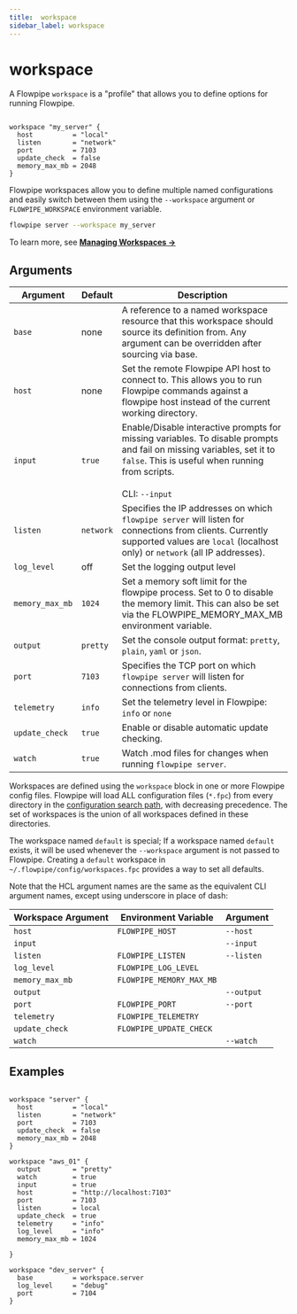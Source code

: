 ```yaml
---
title:  workspace
sidebar_label: workspace
---
```

# workspace 

A Flowpipe `workspace` is a "profile" that allows you to define options for running Flowpipe.  

```hcl

workspace "my_server" {
  host          = "local"
  listen        = "network"
  port          = 7103
  update_check  = false
  memory_max_mb = 2048
}
```

Flowpipe workspaces allow you to define multiple named configurations and easily switch between them using the `--workspace` argument or `FLOWPIPE_WORKSPACE` 
environment variable. 

```bash
flowpipe server --workspace my_server
```

To learn more, see **[Managing Workspaces →](/docs/run/workspaces)**


## Arguments

| Argument            |    Default  | Description
|---------------------|-----------------------------------------------|-----------------------------------------
| `base`              | none                         | A reference to a named workspace resource that this workspace should source its definition from. Any argument can be overridden after sourcing via base.
| `host`              | none                         | Set the remote Flowpipe API host to connect to.  This allows you to run Flowpipe commands against a flowpipe host instead of the current working directory.
| `input`             | `true`                       | Enable/Disable interactive prompts for missing variables.  To disable prompts and fail on missing variables, set it to `false`. This is useful when running from scripts.   <br /> <br /> CLI: `--input`
| `listen`            | `network`                    | Specifies the IP addresses on which `flowpipe server` will listen for connections from clients. Currently supported values are `local` (localhost only) or `network` (all IP addresses).
| `log_level`         | off                          | Set the logging output level
| `memory_max_mb`     | `1024`                       | Set a memory soft limit for the flowpipe process. Set to 0 to disable the memory limit. This can also be set via the FLOWPIPE_MEMORY_MAX_MB environment variable.
| `output`            | `pretty`                     | Set the console output format: `pretty`, `plain`, `yaml` or `json`.
| `port`              | `7103`                       | Specifies the TCP port on which `flowpipe server` will listen for connections from clients. 
| `telemetry`         | `info`                       | Set the telemetry level in Flowpipe: `info` or `none` 
| `update_check`      | `true`                       | Enable or disable automatic update checking.
| `watch`             | `true`                       | Watch .mod files for changes when running `flowpipe server`.


<!--
| `event_store`       | `$PWD/.flowpipe/flowpipe.db` | The path the the event store file. If the file does not exist, it will be created.
| `insecure`          | `false`                      | When set to `true`, ignore any TLS certificate errors and warnings when connecting to a Flowpipe API host. 

| `mod_location`      | `$PWD`                       | Set the mod working directory.



| `cache`             | `true`                                        | Enable/disable caching.  Note that is a **client**  setting -  if the database (`options "database"`) has the cache disabled, then the cache is disabled regardless of the workspace setting. <br /> <br /> Env: [STEAMPIPE_CACHE](/docs/reference/env-vars/steampipe_cache)
| `cache_ttl`         | `300`                                         | Set the client query cache expiration (TTL) in seconds.  Note that is a **client**  setting - if the database `cache_max_ttl` is lower than the `cache_ttl` in the workspace, then the effective ttl for this workspace is the `cache_max_ttl`. <br /> <br /> Env: [STEAMPIPE_CACHE_TTL](/docs/reference/env-vars/steampipe_cache_ttl)

| `cloud_host`        | `cloud.steampipe.io`                          | Set the Turbot Pipes host for connecting to Turbot Pipes workspace.
| `cloud_token`       | The token obtained by `steampipe login`       | Set the Turbot Pipes authentication token for connecting to a Turbot Pipes workspace.  This may be a token obtained by `steampipe login` or a user-generated [token](/docs/cloud/profile#tokens).



| `max_parallel` | `10` | an integer| Set the maximum number of parallel executions. When running pipelines, Flowpipe will attempt to run up to this many steps in parallel. This can also be set via the  `FLOWPIPE_MAX_PARALLEL` environment variable.

| `query_timeout`     | `240` for controls, unlimited otherwise       | The maximum time (in seconds) a query is allowed to run before it times out.



| `search_path`       | `public`, then alphabetical                   | A comma-separated list of connections to use as a custom search path for the control run. See also: [Using search_path to target connections and aggregators](https://steampipe.io/docs/guides/search-path).
| `search_path_prefix`| none                                          | A comma-separated list of connections to use as a prefix to the current search path for the control run. 

| `theme`             | `dark`                                        | Select the output theme (color scheme, etc) when running `steampipe check`.  Possible values are `light`,`dark`, and `plain`  <br /> <br />CLI: `--theme` 

| `workspace_database`| `local`                                       | Workspace database. This can be a local or remote Turbot Pipes database.
-->



Workspaces are defined using the `workspace` block in one or more Flowpipe config files.  Flowpipe will load ALL configuration files (`*.fpc`) from every directory in the [configuration search path](/docs/reference/env-vars/flowpipe_config_path), with decreasing precedence. The set of workspaces is the union of all workspaces defined in these directories.  

The workspace named `default` is special; If a workspace named `default` exists, it will be used whenever the `--workspace` argument is not passed to Flowpipe.  Creating a `default` workspace in `~/.flowpipe/config/workspaces.fpc` provides a way to set all defaults.


Note that the HCL argument names are the same as the equivalent CLI argument names,
except using underscore in place of dash:

| Workspace Argument | Environment Variable    | Argument             
|--------------------|-------------------------|----------------------
| `host`             | `FLOWPIPE_HOST`         | `--host`
| `input`            |                         | `--input` 
| `listen`           | `FLOWPIPE_LISTEN`       | `--listen` 
| `log_level`        | `FLOWPIPE_LOG_LEVEL`    |
| `memory_max_mb`    | `FLOWPIPE_MEMORY_MAX_MB`|
| `output`           |                         | `--output`
| `port`             | `FLOWPIPE_PORT`         | `--port`
| `telemetry`        | `FLOWPIPE_TELEMETRY`    |
| `update_check`     | `FLOWPIPE_UPDATE_CHECK` | 
| `watch`            |                         | `--watch`



<!--
| `insecure`         | `FLOWPIPE_INSECURE`     | `--insecure` 
| `event_store`      |                         | `--event-store`

| `mod_location`     | `FLOWPIPE_MOD_LOCATION` | `--mod-location`


| `cloud_host`                  | `FLOWPIPE_CLOUD_HOST`         | `--cloud-host`       |
| `cloud_token`                 | `FLOWPIPE_CLOUD_TOKEN`        | `--cloud-token`      |

| `query_timeout`               | `FLOWPIPE_QUERY_TIMEOUT`      | `--query_timeout`     |
| `workspace_database`          | `FLOWPIPE_WORKSPACE_DATABASE` | `--workspace-database`|


| `search_path`                 | none                           | `--search-path`       |
| `search_path_prefix`          | none                           | `--search-path-prefix`|

| `max_parallel`                | `FLOWPIPE_MAX_PARALLEL`       | `--max-parallel`      |


-->


## Examples


```hcl

workspace "server" {
  host          = "local"
  listen        = "network"
  port          = 7103
  update_check  = false
  memory_max_mb = 2048
}

workspace "aws_01" {
  output        = "pretty"
  watch         = true
  input         = true
  host          = "http://localhost:7103"
  port          = 7103
  listen        = local
  update_check  = true
  telemetry     = "info"
  log_level     = "info"
  memory_max_mb = 1024

}

workspace "dev_server" {
  base          = workspace.server
  log_level     = "debug"
  port          = 7104
}
```